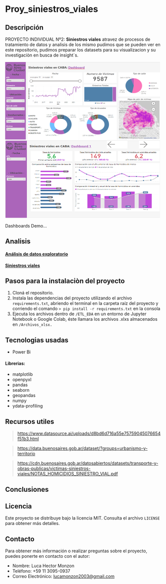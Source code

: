 # Proy_siniestros_viales

## **Descripción**

PROYECTO INDIVIDUAL Nº2: **Siniestros viales**
atravez de procesos de tratamiento de datos y analisis de los mismo pudimos que se pueden ver en este repositorio, pudimos preparar los datasets para su visualizacion y su investigaciòn en busca de insight`s.

<img src="./images/Dashboard.png" width="500" height="250"> <img src="./images/Dashboard_2.png" width="500" height="250">

Dashboards Demo...

## **Analisis**

#### [Análisis de datos exploratorio](./ETL_EDA/siniestros_report_eda.html)

#### [Siniestros viales](./Analisis_dashboard.ipynb)                  

## **Pasos para la instalaciòn del proyecto**

1. Cloná el repositorio.
2. Instala las dependencias del proyecto utilizando el archivo ``requirements.txt``, abriendo el terminal en la carpeta raíz del proyecto y corriendo el comando ``> pip install -r requirements.txt`` en la consola 
3. Ejecuta los archivos dentro de ``/ETL_EDA`` en un entorno de Jupyter Notebook o Google Colab, éste llamara los archivos .xlxs almacenados en ``/Archivos_xlsx.``

## **Tecnologias usadas**

* Power Bi
#### Librerias: 
* matplotlib
* openpyxl
* pandas
* seaborn
* geopandas
* numpy
* ydata-profiling

## **Recursos utiles**

> https://www.datasource.ai/uploads/d8bd6d716a55e75759045076654f51b3.html

> https://data.buenosaires.gob.ar/dataset/?groups=urbanismo-y-territorio

> https://cdn.buenosaires.gob.ar/datosabiertos/datasets/transporte-y-obras-publicas/victimas-siniestros-viales/NOTAS_HOMICIDIOS_SINIESTRO_VIAL.pdf

## **Conclusiones**

####

## **Licencia**

Este proyecto se distribuye bajo la licencia MIT. Consulta el archivo ``LICENSE`` para obtener más detalles.


## **Contacto**

Para obtener más información o realizar preguntas sobre el proyecto, puedes ponerte en contacto con el autor:

* Nombre: Luca Hector Monzon
* Teléfono: +59 11 3095-0937
* Correo Electrónico: lucamonzon2003@gmail.com
